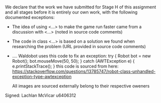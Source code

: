 We declare that the work we have submitted for Stage H of this assignment and all stages before it is entirely our own work, with the following documented exceptions:

* The idea of using <...> to make the game run faster came from a discussion with <...> (noted in source code comments)

* The code in class <...> is based on a solution we found when researching the problem (URL provided in source code comments)

* ....
Waldobot uses this code to fix an exception:
    try
    {
    Robot bot = new Robot();
    bot.mouseMove(50, 50);
    }
    catch (AWTException e)
    {
    e.printStackTrace();
    }
    this code is sourced from here:
    https://stackoverflow.com/questions/13785747/robot-class-unhandled-exception-type-awtexception

    All images are sourced externally belong to their respective oweners

Signed: Lachlan McVicar u6406312


